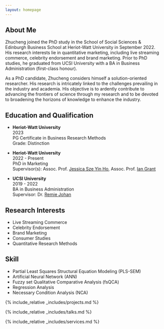 ```yaml
---
layout: homepage
---
```


## About Me

Zhucheng joined the PhD study in the School of Social Sciences & Edinburgh Business School at Heriot-Watt University in September 2022. His research interests lie in quantitative marketing, including live streaming commerce, celebrity endorsement and brand marketing. Prior to PhD studies, he graduated from UCSI University with a BA in Business Administration (first-class honour). <br>

As a PhD candidate, Zhucheng considers himself a solution-oriented researcher. His research is intricately linked to the challenges prevailing in the industry and academia. His objective is to ardently contribute to advancing the frontiers of science through my research and to be devoted to broadening the horizons of knowledge to enhance the industry. <br>

## Education and Qualification
- <b>Heriot-Watt University</b> <br>
  2023 <br>
  PG Certificate in Business Research Methods <br>
  Grade: Distinction

- <b>Heriot-Watt University </b> <br>
  2022 - Present <br>
  PhD in Marketing <br>
  Supervisor(s): Assoc. Prof. [Jessica Sze Yin Ho](https://www.hw.ac.uk/ebs/people/faculty/jessica-sze-yin-ho.htm), Assoc. Prof. [Ian Grant](https://www.hw.ac.uk/ebs/people/faculty/ian-grant.htm) <br>

- <b>UCSI University </b> <br>
  2019 - 2022 <br>
  BA in Business Administration <br>
  Supervisor: Dr. [Remie Johan](https://www.ucsiuniversity.edu.my/dr-mohd-remie-mohd-johan) <br>

## Research Interests
- Live Streaming Commerce
- Celebrity Endorsement
- Brand Marketing
- Consumer Studies
- Quantitative Research Methods

## Skill
- Partial Least Squares Structural Equation Modeling (PLS-SEM)
- Artificial Neural Network (ANN)
- Fuzzy set Qualitative Comparative Analysis (fsQCA)
- Regression Analysis
- Necessary Condition Analysis (NCA)


<!-- {% include_relative _includes/publications.md %} -->

{% include_relative _includes/projects.md %}

{% include_relative _includes/talks.md %}










{% include_relative _includes/services.md %}

